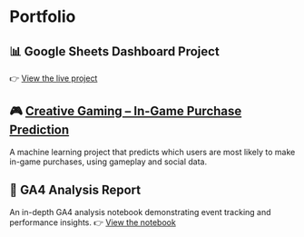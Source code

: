 # Portfolio

## 📊 Google Sheets Dashboard Project
👉 [View the live project](https://novalyticalab.github.io/Portfolio/)


## 🎮 [Creative Gaming – In-Game Purchase Prediction](./CreativeGaming/)  
A machine learning project that predicts which users are most likely to make in-game purchases, using gameplay and social data.


## 📄 GA4 Analysis Report
An in-depth GA4 analysis notebook demonstrating event tracking and performance insights.
👉 [View the notebook](./GA4%20Analysis.ipynb)
